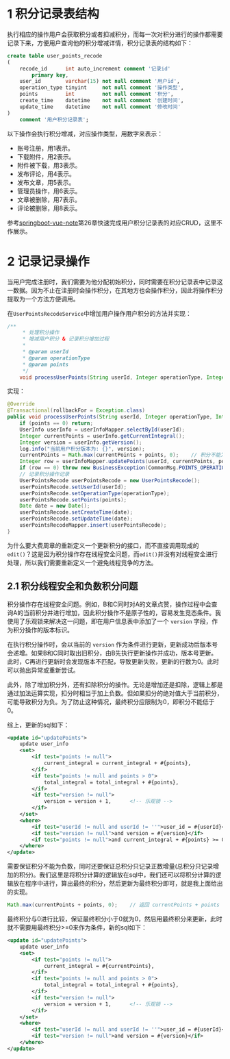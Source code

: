 # 1 积分记录表结构

执行相应的操作用户会获取积分或者扣减积分，而每一次对积分进行的操作都需要记录下来，方便用户查询他的积分增减详情，积分记录表的结构如下：

```sql
create table user_points_recode
(
    recode_id      int auto_increment comment '记录id'
        primary key,
    user_id        varchar(15) not null comment '用户id',
    operation_type tinyint     not null comment '操作类型',
    points         int         not null comment '积分',
    create_time    datetime    not null comment '创建时间',
    update_time    datetime    not null comment '修改时间'
)
    comment '用户积分记录表';
```

以下操作会执行积分增减，对应操作类型，用数字来表示：

- 账号注册，用1表示。
- 下载附件，用2表示。
- 附件被下载，用3表示。
- 发布评论，用4表示。
- 发布文章，用5表示。
- 管理员操作，用6表示。
- 文章被删除，用7表示。
- 评论被删除，用8表示。

参考[springboot-vue-note](https://github.com/lingzed/springboot-vue-note/tree/main)第26章快速完成用户积分记录表的对应CRUD，这里不作展示。



# 2 记录记录操作

当用户完成注册时，我们需要为他分配初始积分，同时需要在积分记录表中记录这一数据。因为不止在注册时会操作积分，在其地方也会操作积分，因此将操作积分提取为一个方法方便调用。

在`UserPointsRecodeService`中增加用户操作用户积分的方法并实现：

```java
/**
     * 处理积分操作
     * 增减用户积分 & 记录积分增加过程
     *
     * @param userId
     * @param operationType
     * @param points
     */
    void processUserPoints(String userId, Integer operationType, Integer points);
```

实现：

```java
@Override
@Transactional(rollbackFor = Exception.class)
public void processUserPoints(String userId, Integer operationType, Integer points) {
    if (points == 0) return;
    UserInfo userInfo = userInfoMapper.selectById(userId);
    Integer currentPoints = userInfo.getCurrentIntegral();
    Integer version = userInfo.getVersion();
    log.info("当前用户积分版本为: {}", version);
    currentPoints = Math.max(currentPoints + points, 0);    // 积分不能为负数，最小为0
    Integer row = userInfoMapper.updatePoints(userId, currentPoints, points, version);
    if (row == 0) throw new BusinessException(CommonMsg.POINTS_OPERATION_FAIL);
    // 记录积分操作记录
    UserPointsRecode userPointsRecode = new UserPointsRecode();
    userPointsRecode.setUserId(userId);
    userPointsRecode.setOperationType(operationType);
    userPointsRecode.setPoints(points);
    Date date = new Date();
    userPointsRecode.setCreateTime(date);
    userPointsRecode.setUpdateTime(date);
    userPointsRecodeMapper.insert(userPointsRecode);
}
```

为什么要大费周章的重新定义一个更新积分的接口，而不直接调用现成的`edit()`？这是因为积分操作存在线程安全问题，而`edit()`并没有对线程安全进行处理，所以我们需要重新定义一个避免线程竞争的方法。

## 2.1 积分线程安全和负数积分问题

积分操作存在线程安全问题。例如，B和C同时对A的文章点赞，操作过程中会查询A的当前积分并进行增加，因此积分操作不是原子性的，容易发生竞态条件。我使用了乐观锁来解决这一问题，即在用户信息表中添加了一个 `version` 字段，作为积分操作的版本标识。

在执行积分操作时，会以当前的 `version` 作为条件进行更新，更新成功后版本号会递增。如果B和C同时取出旧积分，由B先执行更新操作并成功，版本号更新。此时，C再进行更新时会发现版本不匹配，导致更新失败，更新的行数为0。此时可以抛出异常或重新尝试。

此外，除了增加积分外，还有扣除积分的操作。无论是增加还是扣除，逻辑上都是通过加法运算实现，扣分时相当于加上负数。但如果扣分的绝对值大于当前积分，可能导致积分为负。为了防止这种情况，最终积分应限制为0，即积分不能低于0。

综上，更新的sql如下：

```xml
<update id="updatePoints">
    update user_info
    <set>
        <if test="points != null">
            current_integral = current_integral + #{points},
        </if>
        <if test="points != null and points > 0">
            total_integral = total_integral + #{points},
        </if>
        <if test="version != null">
            version = version + 1,      <!-- 乐观锁 -->
        </if>
    </set>
    <where>
        <if test="userId != null and userId != ''">user_id = #{userId}</if>
        <if test="version != null">and version = #{version}</if>
		<if test="points != null">and current_integral + #{points} >= 0</if>
    </where>
</update>
```

需要保证积分不能为负数，同时还要保证总积分只记录正数增量(总积分只记录增加的积分)。我们这里是将积分计算的逻辑放在sql中，我们还可以将积分计算的逻辑放在程序中进行，算出最终的积分，然后更新为最终积分即可，就是我上面给出的实现。

```java
Math.max(currentPoints + points, 0);	// 返回 currentPoints + points 和 0 中最大值
```

最终积分与0进行比较，保证最终积分小于0就为0，然后用最终积分来更新，此时就不需要用最终积分>=0来作为条件，新的sql如下：

```xml
<update id="updatePoints">
    update user_info
    <set>
        <if test="points != null">
            current_integral = #{currentPoints},
        </if>
        <if test="points != null and points > 0">
            total_integral = total_integral + #{points},
        </if>
        <if test="version != null">
            version = version + 1,      <!-- 乐观锁 -->
        </if>
    </set>
    <where>
        <if test="userId != null and userId != ''">user_id = #{userId}</if>
        <if test="version != null">and version = #{version}</if>
    </where>
</update>
```

